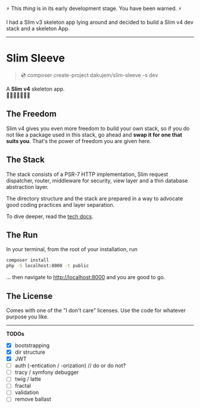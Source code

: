 
:zap: This _thing_ is in its early development stage. You have been warned. :zap:

I had a Slim v3 skeleton app lying around and decided to build a Slim v4 dev stack and a skeleton App.

---


# Slim Sleeve

> 💿 composer create-project dakujem/slim-sleeve -s dev

A **Slim v4** skeleton app.\
🌳🌳🌳🐘🌳🌳🌳


## The Freedom

Slim v4 gives you even more freedom to build your own stack, so if you do not like a package used in this stack, go ahead and **swap it for one that suits you**. That's the power of freedom you are given here.


## The Stack

The stack consists of a PSR-7 HTTP implementation, Slim request dispatcher, router, middleware for security, view layer and a thin database abstraction layer.

The directory structure and the stack are prepared in a way to advocate good coding practices and layer separation.

To dive deeper, read the [tech docs](docs/tech.md).




## The Run

In your terminal, from the root of your installation, run
```sh
composer install
php -S localhost:8000 -t public
```
... then navigate to [http://localhost:8000](http://localhost:8000) and you are good to go.


## The License

Comes with one of the "I don't care" licenses. Use the code for whatever purpose you like.


-------

**TODOs**
- [x] bootstrapping
- [x] dir structure
- [x] JWT
- [ ] auth (-entication / -orization)  // do or do not?
- [ ] tracy / symfony debugger
- [ ] twig / latte
- [ ] fractal
- [ ] validation
- [ ] remove ballast
